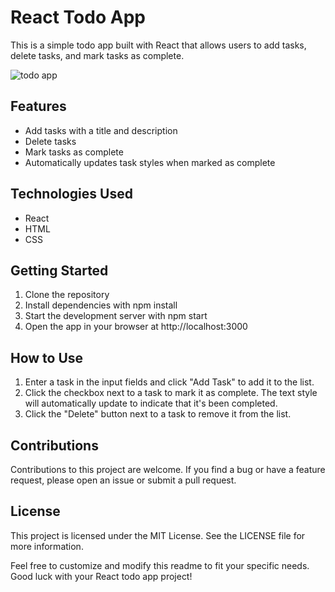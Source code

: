 # React Todo App
This is a simple todo app built with React that allows users to add tasks, delete tasks, and mark tasks as complete.



![todo app](https://user-images.githubusercontent.com/53257113/225838072-9cde9f3b-497a-4efc-b148-c94b5ff76b50.jpg)


## Features
* Add tasks with a title and description
* Delete tasks
* Mark tasks as complete
* Automatically updates task styles when marked as complete

## Technologies Used
* React
* HTML
* CSS
## Getting Started
1. Clone the repository
2. Install dependencies with npm install
3. Start the development server with npm start
4. Open the app in your browser at http://localhost:3000
## How to Use
1. Enter a task in the input fields and click "Add Task" to add it to the list.
2. Click the checkbox next to a task to mark it as complete. The text style will automatically update to indicate that it's been completed.
3. Click the "Delete" button next to a task to remove it from the list.
## Contributions
Contributions to this project are welcome. If you find a bug or have a feature request, please open an issue or submit a pull request.

## License
This project is licensed under the MIT License. See the LICENSE file for more information.

Feel free to customize and modify this readme to fit your specific needs. Good luck with your React todo app project!
